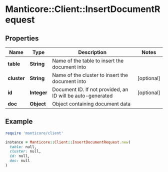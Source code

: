 # Manticore::Client::InsertDocumentRequest

## Properties

| Name | Type | Description | Notes |
| ---- | ---- | ----------- | ----- |
| **table** | **String** | Name of the table to insert the document into |  |
| **cluster** | **String** | Name of the cluster to insert the document into | [optional] |
| **id** | **Integer** | Document ID. If not provided, an ID will be auto-generated  | [optional] |
| **doc** | **Object** | Object containing document data  |  |

## Example

```ruby
require 'manticore/client'

instance = Manticore::Client::InsertDocumentRequest.new(
  table: null,
  cluster: null,
  id: null,
  doc: null
)
```

